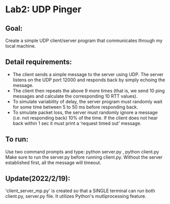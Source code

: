 # Lab2: UDP Pinger 
## Goal:
Create a simple UDP client/server program that communicates through my local machine.
## Detail requirements:
* The client sends a simple message to the server using UDP. The server listens on the UDP port 12000 and responds back by simply echoing the message.
* The client then repeats the above 9 more times (that is, we send 10 ping messages and calculate the corresponding 10 RTT values).
* To simulate variability of delay, the server program must randomly wait for some time between 5 to 50 ms before responding back.
* To simulate packet loss, the server must randomly ignore a message (i.e. not responding back) 10% of the time. If the client does not hear back within 1 sec it must print a ‘request timed out’ message.
## To run:
Use two command prompts and type: python server.py , python client.py
Make sure to run the server.py before running client.py. Without the server established first, all the message will timeout.

## Update(2022/2/19):
'client_server_mp.py' is created so that a SINGLE terminal can run both client.py, server.py file. It utilizes Python's mutliprocessing feature.  
